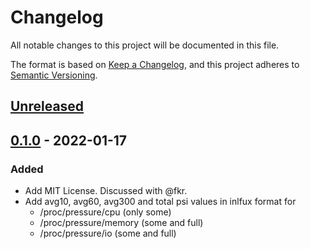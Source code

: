 # Changelog
All notable changes to this project will be documented in this file.

The format is based on [Keep a Changelog](https://keepachangelog.com/en/1.0.0/),
and this project adheres to [Semantic Versioning](https://semver.org/spec/v2.0.0.html).

## [Unreleased]

## [0.1.0] - 2022-01-17

### Added
- Add MIT License. Discussed with @fkr.
- Add avg10, avg60, avg300 and total psi values in inlfux format for
  - /proc/pressure/cpu (only some)
  - /proc/pressure/memory (some and full)
  - /proc/pressure/io (some and full)



[Unreleased]: https://github.com/gridscale/linux-psi-telegraf-plugin/compare/v0.1.0...HEAD

[0.1.0]: https://github.com/gridscale/linux-psi-telegraf-plugin/releases/tag/v0.1.0
